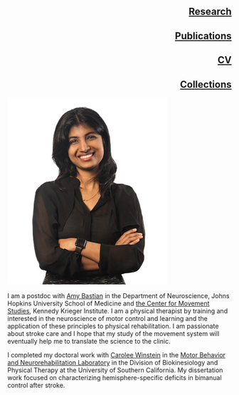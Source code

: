 <!-- ---
# 
# title: Rini Varghese
--- -->
## <div style="text-align: right"> [Research](http://rinivarg.github.io/research/)<br></div>
## <div style="text-align: right"> [Publications](http://rinivarg.github.io/publications/)<br></div>
## <div style="text-align: right"> [CV](http://rinivarg.github.io/cv/)<br></div>
## <div style="text-align: right"> [Collections](http://rinivarg.github.io/collections/)<br></div>
![rv headshot](/_data/RVarghese_professional-removebg.png)

I am a postdoc with [Amy Bastian](https://www.hopkinsmedicine.org/profiles/details/amy-bastian) in the Department of Neuroscience, Johns Hopkins University School of Medicine and [the Center for Movement Studies](https://www.kennedykrieger.org/research/centers-labs-cores/center-for-movement-studies), Kennedy Krieger Institute. I am a physical therapist by training and interested in the neuroscience of motor control and learning and the application of these principles to physical rehabilitation. I am passionate about stroke care and I hope that my study of the movement system will eventually help me to translate the science to the clinic. 

I completed my doctoral work with [Carolee Winstein](https://pt.usc.edu/faculty/carolee-j-winstein-phd-pt-fapta/) in the [Motor Behavior and Neurorehabilitation Laboratory](https://www.mbnl.usc.edu) in the Division of Biokinesiology and Physical Therapy at the University of Southern California. My dissertation work focused on characterizing hemisphere-specific deficits in bimanual control after stroke. 
